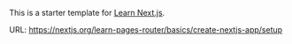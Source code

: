 This is a starter template for [Learn Next.js](https://nextjs.org/learn).

URL: https://nextjs.org/learn-pages-router/basics/create-nextjs-app/setup
